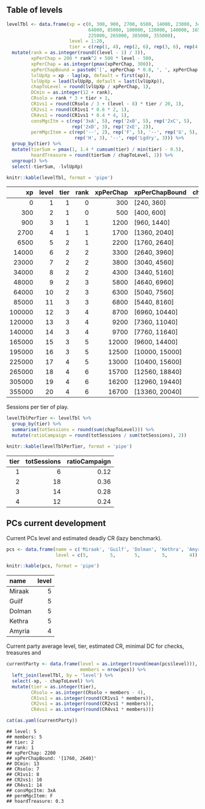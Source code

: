 ## Table of levels

``` r
levelTbl <- data.frame(xp = c(0, 300, 900, 2700, 6500, 14000, 23000, 34000, 48000,
                              64000, 85000, 100000, 120000, 140000, 165000, 195000,
                              225000, 265000, 305000, 355000),
                       level = 1:20,
                       tier = c(rep(1, 4), rep(2, 6), rep(3, 6), rep(4, 4))) %>% 
  mutate(rank = as.integer(round((level - 1) / 3)),
         xpPerChap = 200 * rank^2 + 500 * level - 500,
         xpPerChap = as.integer(pmax(xpPerChap, 300)),
         xpPerChapBound = paste0('[', xpPerChap * 0.8, ', ', xpPerChap * 1.2, ']'),
         lvlUpXp = xp - lag(xp, default = first(xp)),
         lvlUpXp = lead(lvlUpXp, default = last(lvlUpXp)),
         chapToLevel = round(lvlUpXp / xpPerChap, 1),
         DCmin = as.integer(12 + rank),
         CRsolo = rank * 3 + tier + 1,
         CR1vs1 = round(CRsolo / 3 + (level - 8) * tier / 20, 1),
         CR2vs1 = round(CR1vs1 * 0.6 * 2, 1),
         CR4vs1 = round(CR1vs1 * 0.4 * 4, 1),
         consMgcItm = c(rep('3xA', 5), rep('2xB', 5), rep('2xC', 5),
                        rep('2xD', 3), rep('2xE', 2)),
         permMgcItem = c(rep('--', 2), rep('F', 5), '--', rep('G', 5),
                         rep('H', 3), '--', rep('Lgdry', 3))) %>%
  group_by(tier) %>%
  mutate(tierSum = pmax(1, 1.4 * cumsum(tier) / min(tier) - 0.5),
         hoardTreasure = round(tierSum / chapToLevel, 1)) %>%
  ungroup() %>%
  select(-tierSum, -lvlUpXp)

knitr::kable(levelTbl, format = 'pipe')
```

|     xp | level | tier | rank | xpPerChap | xpPerChapBound   | chapToLevel | DCmin | CRsolo | CR1vs1 | CR2vs1 | CR4vs1 | consMgcItm | permMgcItem | hoardTreasure |
|---:|---:|---:|---:|-----:|:-------|------:|---:|---:|---:|---:|---:|:-----|:------|------:|
|      0 |     1 |    1 |    0 |       300 | \[240, 360\]     |         1.0 |    12 |      2 |    0.3 |    0.4 |    0.5 | 3xA        | –           |           1.0 |
|    300 |     2 |    1 |    0 |       500 | \[400, 600\]     |         1.2 |    12 |      2 |    0.4 |    0.5 |    0.6 | 3xA        | –           |           1.9 |
|    900 |     3 |    1 |    1 |      1200 | \[960, 1440\]    |         1.5 |    13 |      5 |    1.4 |    1.7 |    2.2 | 3xA        | F           |           2.5 |
|   2700 |     4 |    1 |    1 |      1700 | \[1360, 2040\]   |         2.2 |    13 |      5 |    1.5 |    1.8 |    2.4 | 3xA        | F           |           2.3 |
|   6500 |     5 |    2 |    1 |      2200 | \[1760, 2640\]   |         3.4 |    13 |      6 |    1.7 |    2.0 |    2.7 | 3xA        | F           |           0.3 |
|  14000 |     6 |    2 |    2 |      3300 | \[2640, 3960\]   |         2.7 |    14 |      9 |    2.8 |    3.4 |    4.5 | 2xB        | F           |           0.9 |
|  23000 |     7 |    2 |    2 |      3800 | \[3040, 4560\]   |         2.9 |    14 |      9 |    2.9 |    3.5 |    4.6 | 2xB        | F           |           1.3 |
|  34000 |     8 |    2 |    2 |      4300 | \[3440, 5160\]   |         3.3 |    14 |      9 |    3.0 |    3.6 |    4.8 | 2xB        | –           |           1.5 |
|  48000 |     9 |    2 |    3 |      5800 | \[4640, 6960\]   |         2.8 |    15 |     12 |    4.1 |    4.9 |    6.6 | 2xB        | G           |           2.3 |
|  64000 |    10 |    2 |    3 |      6300 | \[5040, 7560\]   |         3.3 |    15 |     12 |    4.2 |    5.0 |    6.7 | 2xB        | G           |           2.4 |
|  85000 |    11 |    3 |    3 |      6800 | \[5440, 8160\]   |         2.2 |    15 |     13 |    4.8 |    5.8 |    7.7 | 2xC        | G           |           0.5 |
| 100000 |    12 |    3 |    4 |      8700 | \[6960, 10440\]  |         2.3 |    16 |     16 |    5.9 |    7.1 |    9.4 | 2xC        | G           |           1.0 |
| 120000 |    13 |    3 |    4 |      9200 | \[7360, 11040\]  |         2.2 |    16 |     16 |    6.1 |    7.3 |    9.8 | 2xC        | G           |           1.7 |
| 140000 |    14 |    3 |    4 |      9700 | \[7760, 11640\]  |         2.6 |    16 |     16 |    6.2 |    7.4 |    9.9 | 2xC        | H           |           2.0 |
| 165000 |    15 |    3 |    5 |     12000 | \[9600, 14400\]  |         2.5 |    17 |     19 |    7.4 |    8.9 |   11.8 | 2xC        | H           |           2.6 |
| 195000 |    16 |    3 |    5 |     12500 | \[10000, 15000\] |         2.4 |    17 |     19 |    7.5 |    9.0 |   12.0 | 2xD        | H           |           3.3 |
| 225000 |    17 |    4 |    5 |     13000 | \[10400, 15600\] |         3.1 |    17 |     20 |    8.5 |   10.2 |   13.6 | 2xD        | –           |           0.3 |
| 265000 |    18 |    4 |    6 |     15700 | \[12560, 18840\] |         2.5 |    18 |     23 |    9.7 |   11.6 |   15.5 | 2xD        | Lgdry       |           0.9 |
| 305000 |    19 |    4 |    6 |     16200 | \[12960, 19440\] |         3.1 |    18 |     23 |    9.9 |   11.9 |   15.8 | 2xE        | Lgdry       |           1.2 |
| 355000 |    20 |    4 |    6 |     16700 | \[13360, 20040\] |         3.0 |    18 |     23 |   10.1 |   12.1 |   16.2 | 2xE        | Lgdry       |           1.7 |

Sessions per tier of play.

``` r
levelTblPerTier <- levelTbl %>%
  group_by(tier) %>%
  summarise(totSessions = round(sum(chapToLevel))) %>%
  mutate(ratioCampaign = round(totSessions / sum(totSessions), 2))

knitr::kable(levelTblPerTier, format = 'pipe')
```

| tier | totSessions | ratioCampaign |
|-----:|------------:|--------------:|
|    1 |           6 |          0.12 |
|    2 |          18 |          0.36 |
|    3 |          14 |          0.28 |
|    4 |          12 |          0.24 |

## PCs current development

Current PCs level and estimated deadly CR (lazy benchmark).

``` r
pcs <- data.frame(name = c('Miraak', 'Guilf', 'Dolman', 'Kethra', 'Amyria'),
                  level = c(5,        5,       5,        5,        4))

knitr::kable(pcs, format = 'pipe')
```

| name   | level |
|:-------|------:|
| Miraak |     5 |
| Guilf  |     5 |
| Dolman |     5 |
| Kethra |     5 |
| Amyria |     4 |

Current party average level, tier, estimated CR, minimal DC for checks,
treasures and

``` r
currentParty <- data.frame(level = as.integer(round(mean(pcs$level))),
                           members = nrow(pcs)) %>%
  left_join(levelTbl, by = 'level') %>%
  select(-xp, - chapToLevel) %>%
  mutate(tier = as.integer(tier),
         CRsolo = as.integer(CRsolo + members - 4),
         CR1vs1 = as.integer(round(CR1vs1 * members)),
         CR2vs1 = as.integer(round(CR2vs1 * members)),
         CR4vs1 = as.integer(round(CR4vs1 * members)))

cat(as.yaml(currentParty))
```

    ## level: 5
    ## members: 5
    ## tier: 2
    ## rank: 1
    ## xpPerChap: 2200
    ## xpPerChapBound: '[1760, 2640]'
    ## DCmin: 13
    ## CRsolo: 7
    ## CR1vs1: 8
    ## CR2vs1: 10
    ## CR4vs1: 14
    ## consMgcItm: 3xA
    ## permMgcItem: F
    ## hoardTreasure: 0.3
